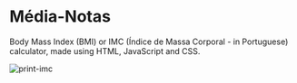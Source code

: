 # Média-Notas
Body Mass Index (BMI) or IMC (Índice de Massa Corporal - in Portuguese) calculator, made using HTML, JavaScript and CSS.<br>

![print-imc](https://github.com/user-attachments/assets/de4bea8e-64da-473f-820c-7d071ac0dee3)

